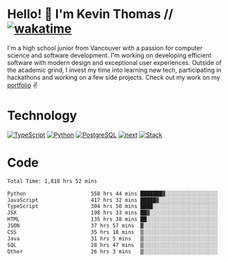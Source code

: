 # Hello! 👋 I'm Kevin Thomas // [![wakatime](https://wakatime.com/badge/user/e9d16d74-e01d-4a37-8086-9257e0bde1c2.svg?style=flat-square)](https://wakatime.com/@e9d16d74-e01d-4a37-8086-9257e0bde1c2)

I'm a high school junior from Vancouver with a passion for computer science and software development. I'm working on developing efficient software with modern design and exceptional user experiences. Outside of the academic grind, I invest my time into learning new tech, participating in hackathons and working on a few side projects. Check out my work on my [portfolio](https://kevinjosethomas.com/) ✌️

# Technology
[![TypeScript](https://github.com/kevinjosethomas/kevinjosethomas/assets/46242684/444b2e5d-659f-41f5-81fe-3abafb75cb6c)](https://kevinjosethomas.com/stack)
[![Python](https://github.com/kevinjosethomas/kevinjosethomas/assets/46242684/34a174c4-54db-4c4e-9842-2324d47cb043)](https://kevinjosethomas.com/stack)
[![PostgreSQL](https://github.com/kevinjosethomas/kevinjosethomas/assets/46242684/46d6de1c-c483-4dc7-ab3a-87763af6fc78)](https://kevinjosethomas.com/stack)
[![next](https://github.com/kevinjosethomas/kevinjosethomas/assets/46242684/bc46bae5-1ad9-42a7-b7a2-427cbde7c994)](https://kevinjosethomas.com/stack)
[![Stack](https://github.com/kevinjosethomas/kevinjosethomas/assets/46242684/0b9b7eeb-8cce-4a56-bffd-3131dd4dd88c)](https://kevinjosethomas.com/stack)




# Code
<!--START_SECTION:waka-->

```txt
Total Time: 1,818 hrs 52 mins

Python                     558 hrs 44 mins ███████▓░░░░░░░░░░░░░░░░░   30.29 %
JavaScript                 417 hrs 32 mins █████▓░░░░░░░░░░░░░░░░░░░   22.63 %
TypeScript                 304 hrs 50 mins ████░░░░░░░░░░░░░░░░░░░░░   16.52 %
JSX                        198 hrs 33 mins ██▓░░░░░░░░░░░░░░░░░░░░░░   10.76 %
HTML                       135 hrs 38 mins ██░░░░░░░░░░░░░░░░░░░░░░░   07.35 %
JSON                       37 hrs 57 mins  ▓░░░░░░░░░░░░░░░░░░░░░░░░   02.06 %
CSS                        35 hrs 18 mins  ▒░░░░░░░░░░░░░░░░░░░░░░░░   01.91 %
Java                       31 hrs 5 mins   ▒░░░░░░░░░░░░░░░░░░░░░░░░   01.68 %
SQL                        28 hrs 47 mins  ▒░░░░░░░░░░░░░░░░░░░░░░░░   01.56 %
Other                      26 hrs 3 mins   ▒░░░░░░░░░░░░░░░░░░░░░░░░   01.41 %
```

<!--END_SECTION:waka-->
